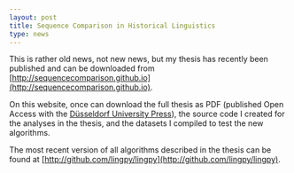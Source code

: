 ```yaml
---
layout: post
title: Sequence Comparison in Historical Linguistics 
type: news
---
```


This is rather old news, not new news, but my thesis has recently been published and can be downloaded from [http://sequencecomparison.github.io](http://sequencecomparison.github.io).

On this website, once can download the full thesis as PDF (published Open Access with the [Düsseldorf University Press](http://dupress.de)), the source code I created for the analyses in the thesis, and the datasets I compiled to test the new algorithms.
 
The most recent version of all algorithms described in the thesis can be found at [http://github.com/lingpy/lingpy](http://github.com/lingpy/lingpy).
